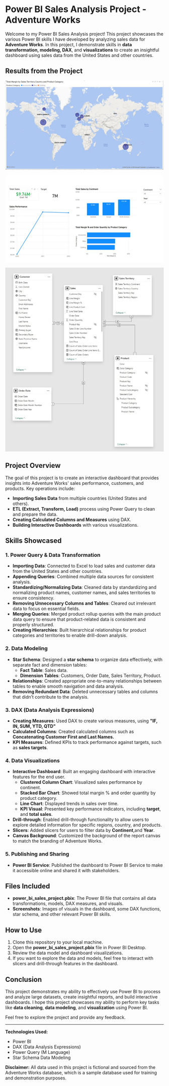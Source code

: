 # Power BI Sales Analysis Project - Adventure Works

Welcome to my Power BI Sales Analysis project! This project showcases the various Power BI skills I have developed by analyzing sales data for **Adventure Works**. In this project, I demonstrate skills in **data transformation, modeling, DAX**, and **visualizations** to create an insightful dashboard using sales data from the United States and other countries.

## Results from the Project

![Report within PowerBI Service](https://github.com/andyg-dev/data-analysis-projects/blob/main/power_bi/report_within_power-bi_service.jpg)

![Dashboard](https://github.com/andyg-dev/data-analysis-projects/blob/main/power_bi/line_chart_clustered_column_bar_chart_kpi_card_slicers.jpg)

![Star Schema](https://github.com/andyg-dev/data-analysis-projects/blob/main/power_bi/dimensional_data_modeling_star_schema.jpg)

## Project Overview

The goal of this project is to create an interactive dashboard that provides insights into Adventure Works' sales performance, customers, and products. Key operations include:

- **Importing Sales Data** from multiple countries (United States and others).
- **ETL (Extract, Transform, Load)** process using Power Query to clean and prepare the data.
- **Creating Calculated Columns and Measures** using DAX.
- **Building Interactive Dashboards** with various visualizations.

## Skills Showcased

### 1. **Power Query & Data Transformation**

- **Importing Data**: Connected to Excel to load sales and customer data from the United States and other countries.
- **Appending Queries**: Combined multiple data sources for consistent analysis.
- **Standardizing/Normalizing Data**: Cleaned data by standardizing and normalizing product names, customer names, and sales territories to ensure consistency.
- **Removing Unnecessary Columns and Tables**: Cleared out irrelevant data to focus on essential fields.
- **Merging Queries**: Merged product rollup queries with the main product data query to ensure that product-related data is consistent and properly structured.
- **Creating Hierarchies**: Built hierarchical relationships for product categories and territories to enable drill-down analysis.

### 2. **Data Modeling**

- **Star Schema**: Designed a **star schema** to organize data effectively, with separate fact and dimension tables:
  - **Fact Table**: Sales data.
  - **Dimension Tables**: Customers, Order Date, Sales Territory, Product.
- **Relationships**: Created appropriate one-to-many relationships between tables to enable smooth navigation and data analysis.
- **Removing Redundant Data**: Deleted unnecessary tables and columns that didn’t contribute to the analysis.

### 3. **DAX (Data Analysis Expressions)**

- **Creating Measures**: Used DAX to create various measures, using **"IF, IN, SUM, YTD, QTD"**
- **Calculated Columns**: Created calculated columns such as **Concatenating Customer First and Last Names.**
- **KPI Measures**: Defined KPIs to track performance against targets, such as **sales targets**.

### 4. **Data Visualizations**

- **Interactive Dashboard**: Built an engaging dashboard with interactive features for the end user.
  - **Clustered Column Chart**: Visualized sales performance by continent.
  - **Stacked Bar Chart**: Showed total margin % and order quantity by product category.
  - **Line Chart**: Displayed trends in sales over time.
  - **KPI Visual**: Presented key performance indicators, including **target**, and **total sales**.
- **Drill-through**: Enabled drill-through functionality to allow users to explore detailed information for specific regions, country, and products.
- **Slicers**: Added slicers for users to filter data by **Continent**,and **Year**.
- **Canvas Background**: Customized the background of the report canvas to match the branding of Adventure Works.

### 5. **Publishing and Sharing**

- **Power BI Service**: Published the dashboard to Power BI Service to make it accessible online and shared it with stakeholders.

## Files Included

- **power_bi_sales_project.pbix**: The Power BI file that contains all data transformations, models, DAX measures, and visuals.
- **Screenshots**: Images of visuals in the dashboard, some DAX functions, star schema, and other relevant Power BI skills. 

## How to Use

1. Clone this repository to your local machine.
2. Open the **power_bi_sales_project.pbix** file in Power BI Desktop.
3. Review the data model and dashboard visualizations.
4. If you want to explore the data and models, feel free to interact with slicers and drill-through features in the dashboard.

## Conclusion

This project demonstrates my ability to effectively use Power BI to process and analyze large datasets, create insightful reports, and build interactive dashboards. I hope this project showcases my ability to perform key tasks like **data cleaning**, **data modeling**, and **visualization** using Power BI.

Feel free to explore the project and provide any feedback. 

---

**Technologies Used:**
- Power BI
- DAX (Data Analysis Expressions)
- Power Query (M Language)
- Star Schema Data Modeling

**Disclaimer:** All data used in this project is fictional and sourced from the Adventure Works database, which is a sample database used for training and demonstration purposes.

